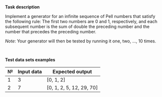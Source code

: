 __Task description__

Implement a generator for an infinite sequence of Pell numbers that satisfy the following rule: The first two numbers are 0 and 1, respectively, and each subsequent number is the sum of double the preceding number and the number that precedes the preceding number.

_Note_: Your generator will then be tested by running it one, two, ..., 10 times.

<br>

__Test data sets examples__

| № | Input data | Expected output |
|----------|----------|----------|
| 1    | 3    | [0, 1, 2]    |
| 2    | 7  | [0, 1, 2, 5, 12, 29, 70]    |